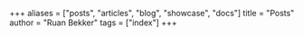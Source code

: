 +++
aliases = ["posts", "articles", "blog", "showcase", "docs"]
title = "Posts"
author = "Ruan Bekker"
tags = ["index"]
+++
